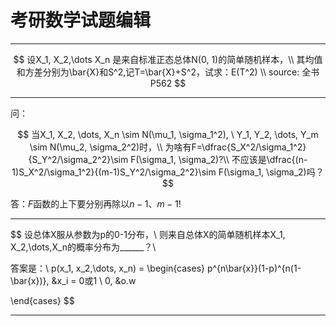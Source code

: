 # 考研数学试题编辑

---

$$
设X_1, X_2,\dots X_n 是来自标准正态总体N(0, 1)的简单随机样本，\\
其均值和方差分别为\bar{X}和S^2,记T=\bar{X}+S^2，试求：E(T^2) \\
source: 全书P562
$$

---

问：

$$
当X_1, X_2, \dots, X_n \sim N(\mu_1, \sigma_1^2), \ Y_1, Y_2, \dots, Y_m \sim N(\mu_2, \sigma_2^2)时，\\
为啥有F=\dfrac{S_X^2/\sigma_1^2}{S_Y^2/\sigma_2^2}\sim F(\sigma_1, \sigma_2)?\\
不应该是\dfrac{(n-1)S_X^2/\sigma_1^2}{(m-1)S_Y^2/\sigma_2^2}\sim F(\sigma_1, \sigma_2)吗？
$$

答：$F$函数的上下要分别再除以$n-1、m-1$!

---

$$
设总体X服从参数为p的0-1分布，\\
则来自总体X的简单随机样本X_1, X_2,\dots,X_n的概率分布为\_\_\_\_\_\_？\\

答案是：\\
p(x_1, x_2,\dots, x_n) =
\begin{cases}
p^{n\bar{x}}(1-p)^{n(1-\bar{x})}, &x_i = 0或1  \\
0, &o.w

\end{cases}
$$

---
